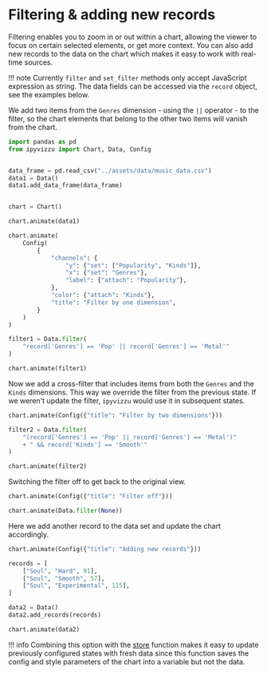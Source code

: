 # Filtering & adding new records

Filtering enables you to zoom in or out within a chart, allowing the viewer to
focus on certain selected elements, or get more context. You can also add new
records to the data on the chart which makes it easy to work with real-time
sources.

!!! note
    Currently `filter` and `set_filter` methods only accept JavaScript
    expression as string. The data fields can be accessed via the `record`
    object, see the examples below.

We add two items from the `Genres` dimension - using the `||` operator - to the
filter, so the chart elements that belong to the other two items will vanish
from the chart.

<div id="tutorial_01"></div>

```python
import pandas as pd
from ipyvizzu import Chart, Data, Config


data_frame = pd.read_csv("../assets/data/music_data.csv")
data1 = Data()
data1.add_data_frame(data_frame)


chart = Chart()

chart.animate(data1)

chart.animate(
    Config(
        {
            "channels": {
                "y": {"set": ["Popularity", "Kinds"]},
                "x": {"set": "Genres"},
                "label": {"attach": "Popularity"},
            },
            "color": {"attach": "Kinds"},
            "title": "Filter by one dimension",
        }
    )
)

filter1 = Data.filter(
    "record['Genres'] == 'Pop' || record['Genres'] == 'Metal'"
)

chart.animate(filter1)
```

Now we add a cross-filter that includes items from both the `Genres` and the
`Kinds` dimensions. This way we override the filter from the previous state. If
we weren't update the filter, `ipyvizzu` would use it in subsequent states.

<div id="tutorial_02"></div>

```python
chart.animate(Config({"title": "Filter by two dimensions"}))

filter2 = Data.filter(
    "(record['Genres'] == 'Pop' || record['Genres'] == 'Metal')"
    + " && record['Kinds'] == 'Smooth'"
)

chart.animate(filter2)
```

Switching the filter off to get back to the original view.

<div id="tutorial_03"></div>

```python
chart.animate(Config({"title": "Filter off"}))

chart.animate(Data.filter(None))
```

Here we add another record to the data set and update the chart accordingly.

<div id="tutorial_04"></div>

```python
chart.animate(Config({"title": "Adding new records"}))

records = [
    ["Soul", "Hard", 91],
    ["Soul", "Smooth", 57],
    ["Soul", "Experimental", 115],
]

data2 = Data()
data2.add_records(records)

chart.animate(data2)
```

!!! info
    Combining this option with the [store](./shorthands_store.md) function makes
    it easy to update previously configured states with fresh data since this
    function saves the config and style parameters of the chart into a variable
    but not the data.

<script src="./filter_add_new_records.js"></script>
